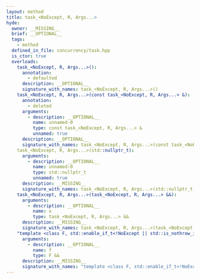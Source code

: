 ```yaml
---
layout: method
title: task_<NoExcept, R, Args...>
hyde:
  owner: __MISSING__
  brief: __OPTIONAL__
  tags:
    - method
  defined_in_file: concurrency/task.hpp
  is_ctor: true
  overloads:
    task_<NoExcept, R, Args...>():
      annotation:
        - defaulted
      description: __OPTIONAL__
      signature_with_names: task_<NoExcept, R, Args...>()
    task_<NoExcept, R, Args...>(const task_<NoExcept, R, Args...> &):
      annotation:
        - deleted
      arguments:
        - description: __OPTIONAL__
          name: unnamed-0
          type: const task_<NoExcept, R, Args...> &
          unnamed: true
      description: __OPTIONAL__
      signature_with_names: task_<NoExcept, R, Args...>(const task_<NoExcept, R, Args...> &)
    task_<NoExcept, R, Args...>(std::nullptr_t):
      arguments:
        - description: __OPTIONAL__
          name: unnamed-0
          type: std::nullptr_t
          unnamed: true
      description: __MISSING__
      signature_with_names: task_<NoExcept, R, Args...>(std::nullptr_t)
    task_<NoExcept, R, Args...>(task_<NoExcept, R, Args...> &&):
      arguments:
        - description: __OPTIONAL__
          name: x
          type: task_<NoExcept, R, Args...> &&
      description: __MISSING__
      signature_with_names: task_<NoExcept, R, Args...>(task_<NoExcept, R, Args...> && x)
    "template <class F, std::enable_if_t<!NoExcept || std::is_nothrow_invocable_v<F, Args...>, bool> >\ntask_<NoExcept, R, Args...>(F &&)":
      arguments:
        - description: __OPTIONAL__
          name: f
          type: F &&
      description: __MISSING__
      signature_with_names: "template <class F, std::enable_if_t<!NoExcept || std::is_nothrow_invocable_v<F, Args...>, bool> >\ntask_<NoExcept, R, Args...>(F && f)"
---
```

